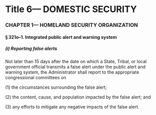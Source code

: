 
# Title 6— DOMESTIC SECURITY
### CHAPTER 1— HOMELAND SECURITY ORGANIZATION
#### § 321o–1. Integrated public alert and warning system
##### (i) Reporting false alerts

Not later than 15 days after the date on which a State, Tribal, or local government official transmits a false alert under the public alert and warning system, the Administrator shall report to the appropriate congressional committees on

(1) the circumstances surrounding the false alert;

(2) the content, cause, and population impacted by the false alert; and

(3) any efforts to mitigate any negative impacts of the false alert.

